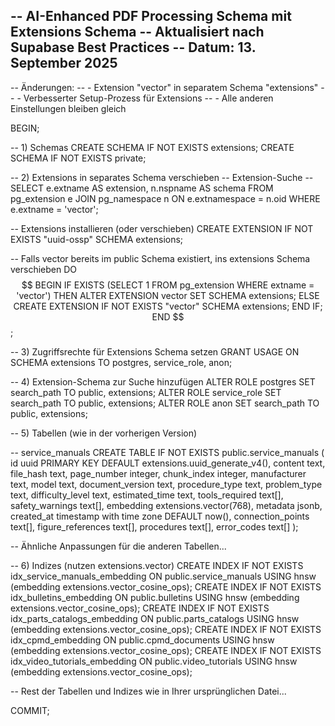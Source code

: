 -- AI-Enhanced PDF Processing Schema mit Extensions Schema
-- Aktualisiert nach Supabase Best Practices
-- Datum: 13. September 2025
-- 
-- Änderungen:
-- - Extension "vector" in separatem Schema "extensions"
-- - Verbesserter Setup-Prozess für Extensions
-- - Alle anderen Einstellungen bleiben gleich

BEGIN;

-- 1) Schemas
CREATE SCHEMA IF NOT EXISTS extensions;
CREATE SCHEMA IF NOT EXISTS private;

-- 2) Extensions in separates Schema verschieben
-- Extension-Suche
-- SELECT e.extname AS extension, n.nspname AS schema FROM pg_extension e JOIN pg_namespace n ON e.extnamespace = n.oid WHERE e.extname = 'vector';

-- Extensions installieren (oder verschieben)
CREATE EXTENSION IF NOT EXISTS "uuid-ossp" SCHEMA extensions;

-- Falls vector bereits im public Schema existiert, ins extensions Schema verschieben
DO $$
BEGIN
    IF EXISTS (SELECT 1 FROM pg_extension WHERE extname = 'vector') THEN
        ALTER EXTENSION vector SET SCHEMA extensions;
    ELSE
        CREATE EXTENSION IF NOT EXISTS "vector" SCHEMA extensions;
    END IF;
END
$$;

-- 3) Zugriffsrechte für Extensions Schema setzen
GRANT USAGE ON SCHEMA extensions TO postgres, service_role, anon;

-- 4) Extension-Schema zur Suche hinzufügen
ALTER ROLE postgres SET search_path TO public, extensions;
ALTER ROLE service_role SET search_path TO public, extensions;
ALTER ROLE anon SET search_path TO public, extensions;

-- 5) Tabellen (wie in der vorherigen Version)

-- service_manuals
CREATE TABLE IF NOT EXISTS public.service_manuals (
  id uuid PRIMARY KEY DEFAULT extensions.uuid_generate_v4(),
  content text,
  file_hash text,
  page_number integer,
  chunk_index integer,
  manufacturer text,
  model text,
  document_version text,
  procedure_type text,
  problem_type text,
  difficulty_level text,
  estimated_time text,
  tools_required text[],
  safety_warnings text[],
  embedding extensions.vector(768),
  metadata jsonb,
  created_at timestamp with time zone DEFAULT now(),
  connection_points text[],
  figure_references text[],
  procedures text[],
  error_codes text[]
);

-- Ähnliche Anpassungen für die anderen Tabellen...

-- 6) Indizes (nutzen extensions.vector)
CREATE INDEX IF NOT EXISTS idx_service_manuals_embedding ON public.service_manuals USING hnsw (embedding extensions.vector_cosine_ops);
CREATE INDEX IF NOT EXISTS idx_bulletins_embedding ON public.bulletins USING hnsw (embedding extensions.vector_cosine_ops);
CREATE INDEX IF NOT EXISTS idx_parts_catalogs_embedding ON public.parts_catalogs USING hnsw (embedding extensions.vector_cosine_ops);
CREATE INDEX IF NOT EXISTS idx_cpmd_embedding ON public.cpmd_documents USING hnsw (embedding extensions.vector_cosine_ops);
CREATE INDEX IF NOT EXISTS idx_video_tutorials_embedding ON public.video_tutorials USING hnsw (embedding extensions.vector_cosine_ops);

-- Rest der Tabellen und Indizes wie in Ihrer ursprünglichen Datei...

COMMIT;